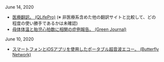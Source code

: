 June 14, 2020
* [医療翻訳。 (QLifePro)](http://translate.qlifepro.com/) (※ 非医療系含めた他の翻訳サイトと比較して、どの程度の使い勝手であるかは未確認)
* [母体体温と胎児心拍数に相関の症例報告。 (Green Journal)](https://doi.org/10.1097/aog.0000000000003867)

June 10, 2020
* [スマートフォンとiOSアプリを使用したポータブル超音波エコー。 (Butterfly Network)](https://www.butterflynetwork.com/index.html)

